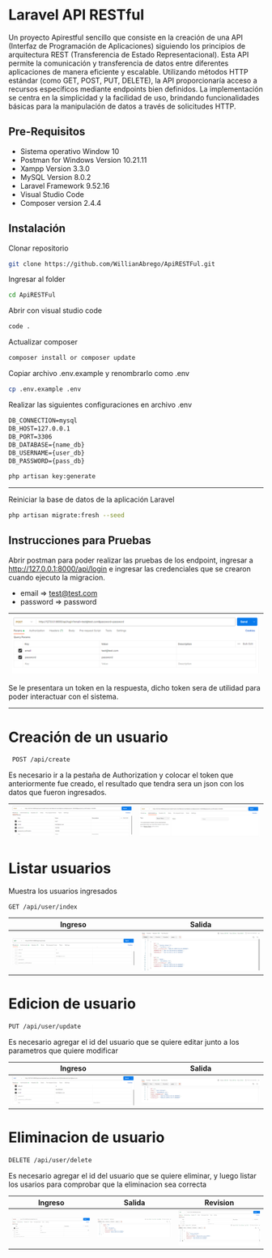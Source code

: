 # Laravel API RESTful

Un proyecto Apirestful sencillo que consiste en la creación de una API (Interfaz de Programación de Aplicaciones) siguiendo los principios de arquitectura REST (Transferencia de Estado Representacional). Esta API permite la comunicación y transferencia de datos entre diferentes aplicaciones de manera eficiente y escalable. Utilizando métodos HTTP estándar (como GET, POST, PUT, DELETE), la API proporcionaría acceso a recursos específicos mediante endpoints bien definidos. La implementación se centra en la simplicidad y la facilidad de uso, brindando funcionalidades básicas para la manipulación de datos a través de solicitudes HTTP.

## Pre-Requisitos

- Sistema operativo Window 10
- Postman for Windows Version 10.21.11
- Xampp Version 3.3.0
- MySQL Version 8.0.2
- Laravel Framework 9.52.16
- Visual Studio Code
- Composer version 2.4.4

## Instalación

Clonar repositorio 
```bash
git clone https://github.com/WillianAbrego/ApiRESTFul.git
```
Ingresar al folder
```bash
cd ApiRESTFul
```
Abrir con visual studio code
```bash
code .
```

Actualizar composer 
```bash
composer install or composer update
```
Copiar archivo .env.example y renombrarlo como .env
```bash
cp .env.example .env
```
Realizar las siguientes configuraciones en archivo .env
 ```
 DB_CONNECTION=mysql
DB_HOST=127.0.0.1
DB_PORT=3306
DB_DATABASE={name_db}
DB_USERNAME={user_db}
DB_PASSWORD={pass_db}
 ```
 ```bash
php artisan key:generate
```
***
Reiniciar la base de datos de la aplicación Laravel
```bash
php artisan migrate:fresh --seed
```

## Instrucciones para Pruebas
Abrir postman para poder realizar las pruebas de los endpoint, ingresar a http://127.0.0.1:8000/api/login e ingresar las credenciales que se crearon cuando ejecuto la migracion.

- email => test@test.com
- password => password

|![login](assets/login.png) |
|---|

Se le presentara un token en la respuesta, dicho token sera de utilidad para poder interactuar con el sistema.

***
# Creación de un usuario
 ```bash
  POST /api/create
 ```

 Es necesario ir a la pestaña de Authorization y colocar el token que anteriormente fue creado, el resultado que tendra sera un json con los datos que fueron ingresados.

|![Create](assets/Create.png) |![Auth](assets/Auth.png)|
|---|---|

# Listar usuarios
Muestra los usuarios ingresados
```bash
GET /api/user/index
```
|Ingreso|Salida|
|---|---|
|![index](assets/index.png)|![salida](assets/indexsalida.png)|

# Edicion de usuario

```bash
PUT /api/user/update
```

Es necesario agregar el id del usuario que se quiere editar junto a los parametros que quiere modificar

|Ingreso|Salida|
|---|---|
|![edit](assets/Edit.png)|![salida](assets/Editsalida.png)|

# Eliminacion de usuario

```bash
DELETE /api/user/delete
```

Es necesario agregar el id del usuario que se quiere eliminar, y luego listar los usarios para comprobar que la eliminacion sea correcta

|Ingreso|Salida|Revision|
|---|---|---|
|![edit](assets/delete.png)|![salida](assets/deleteresultado.png)| ![Revision](assets/revision.png)|

